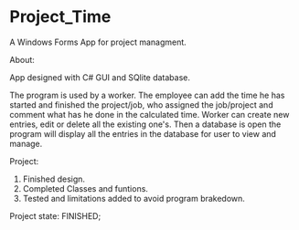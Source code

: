 # Project_Time
A Windows Forms App for project managment.

About:

App designed with C# GUI and SQlite database. 

The program is used by a worker. The employee can add the time he has started and finished the project/job, who assigned the job/project and comment what has he done in the calculated time. Worker can create new entries, edit or delete all the existing one's. Then a database is open the program will display all the entries in the database for user to view and manage.

Project:

1. Finished design.
2. Completed Classes and funtions.
3. Tested and limitations added to avoid program brakedown.

Project state: FINISHED;
